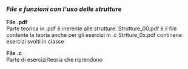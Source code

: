### *File e funzioni con l'uso delle strutture*

**File .pdf**  
Parte teorica in .pdf è inerente alle strutture. 
Strutture_00.pdf è il file contente la teoria anche per gli esercizi in .c 
Strtture_0x.pdf continene esercizi svolti in classe

**File .c**  
Parte di esercizi/teoria che riprendono 
